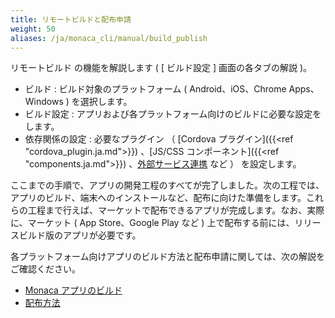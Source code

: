 ```yaml
---
title: リモートビルドと配布申請
weight: 50
aliases: /ja/monaca_cli/manual/build_publish
---
```


リモートビルド の機能を解説します ( \[ ビルド設定 \] 画面の各タブの解説
)。

-   ビルド : ビルド対象のプラットフォーム ( Android、iOS、Chrome
    Apps、Windows ) を選択します。
-   ビルド設定 :
    アプリおよび各プラットフォーム向けのビルドに必要な設定をします。
-   依存関係の設定 : 必要なプラグイン （
    [Cordova プラグイン]({{<ref "cordova_plugin.ja.md">}}) 、[JS/CSS コンポーネント]({{<ref "components.ja.md">}})
    、[外部サービス連携](/ja/reference/service_integration/) など ） を設定します。

ここまでの手順で、アプリの開発工程のすべてが完了しました。次の工程では、アプリのビルド、端末へのインストールなど、配布に向けた準備をします。これらの工程まで行えば、マーケットで配布できるアプリが完成します。なお、実際に、マーケット
( App Store、Google Play など )
上で配布する前には、リリースビルド版のアプリが必要です。

各プラットフォーム向けアプリのビルド方法と配布申請に関しては、次の解説をご確認ください。

- [Monaca アプリのビルド](/ja/tutorials/monaca_cli/building_app)
- [配布方法](/ja/products_guide/monaca_ide/deploy)